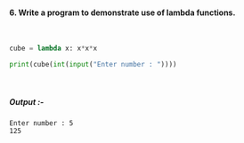 #### 6. Write a program to demonstrate use of lambda functions.

<br>

```py 
cube = lambda x: x*x*x

print(cube(int(input("Enter number : "))))
```

<br>

##### *Output* :-

```
Enter number : 5
125
```
